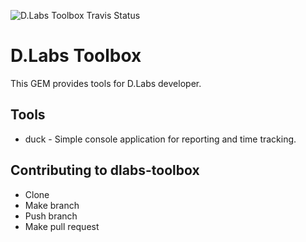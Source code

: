 ![D.Labs Toolbox Travis Status](https://secure.travis-ci.org/otobrglez/dlabs-toolbox.png?branch=master)

# D.Labs Toolbox

This GEM provides tools for D.Labs developer.

## Tools

* duck - Simple console application for reporting and time tracking.

## Contributing to dlabs-toolbox
 
* Clone
* Make branch
* Push branch
* Make pull request

